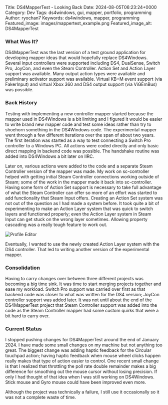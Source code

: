 Title: DS4MapperTest - Looking Back
Date: 2024-08-05T06:23:24+0000
Category: Dev
Tags: ds4windows, gui, mapper, portfolio, programming
Author: ryochan7
Keywords: ds4windows, mapper, programming
Featured_image: images/mappertest_example.png
Featured_image_alt: DS4MapperTest

### What Was It?

DS4MapperTest was the last version of a test ground application for
developing mapper ideas that would hopefully replace DS4Windows.
Several input controllers were supported including DS4, DualSense,
Switch Pro, JoyCon, and even the Steam Controller. Action Set and
Action Layer support was available. Many output action types were
available and preliminary activator support was available. Virtual KB+M
event support (via FakerInput) and virtual Xbox 360 and DS4 output
support (via ViGEmBus) was possible.

### Back History

Testing with implementing a new controller mapper started because
the mapper used in DS4Windows is a bit limiting and I figured
it would be easier to write brand new mapper code and test some
ideas rather than try to shoehorn something in the DS4Windows code.
The experimental mapper went through a few different iterations
over the span of about two years. The first iteration was
started as a way to test connecting a Switch Pro controller to
a Windows PC. All actions were coded directly and only basic
direct mapping in backend code was possible. The handshake routine
was added into DS4Windows a bit later on IIRC.

Later on, various actions were added to the code and a
separate Steam Controller version of the mapper was made.
My work on sc-controller helped with getting initial Steam Controller
connections working outside of Steam; some of the work in the
mapper made it back into sc-controller. Having some form of
Action Set support is necessary to take full advantage of
what the Steam Controller can offer so more of an effort was started
to add functionality that Steam Input offers. Creating an Action
Set system was not out of the question as I had made a system before.
It took quite a bit of experimenting to make an Action Layer system
that was quick to switch layers and functioned properly; even the
Action Layer system in Steam Input can get stuck on the wrong layer
sometimes. Allowing property cascading was a really tough feature to
work out.

![Profile Editor]({static}/images/example_mapper_profile_overview_20220614.png)

Eventually, I wanted to use the newly created Action Layer system
with the DS4 controller. That led to writing another version of the
experimental mapper.

### Consolidation

Having to carry changes over between three different projects
was becoming a big time sink. It was time to start merging projects
together and ease my workload. Switch Pro
support was carried over first as that backend code was closer to
what was written for the DS4 version; JoyCon controller support
was added later. It was not until about the
end of the DS4MapperTest project that Steam Controller support
was added into the code as the Steam Controller mapper had some custom
quirks that were a bit hard to carry over.

### Current Status

I stopped pushing changes for DS4MapperTest around the end of
January 2024. I have made some small changes on my machine but not
anything too great. The biggest change was adding haptic feedback
for the Circular touchpad action; having haptic feedback when
mouse wheel clicks happen really makes that type of action easier
to control. One recent small change is that I realized that throttling
the poll rate double remainder makes a big difference for smoothing
out the mouse cursor without losing precision. If only I had
thought of that idea when I was still working on DS4Windows.
Stick mouse and Gyro mouse could have been improved even more.

Although the project was technically a failure, I still use it
occasionally so it was not a complete waste of time.
